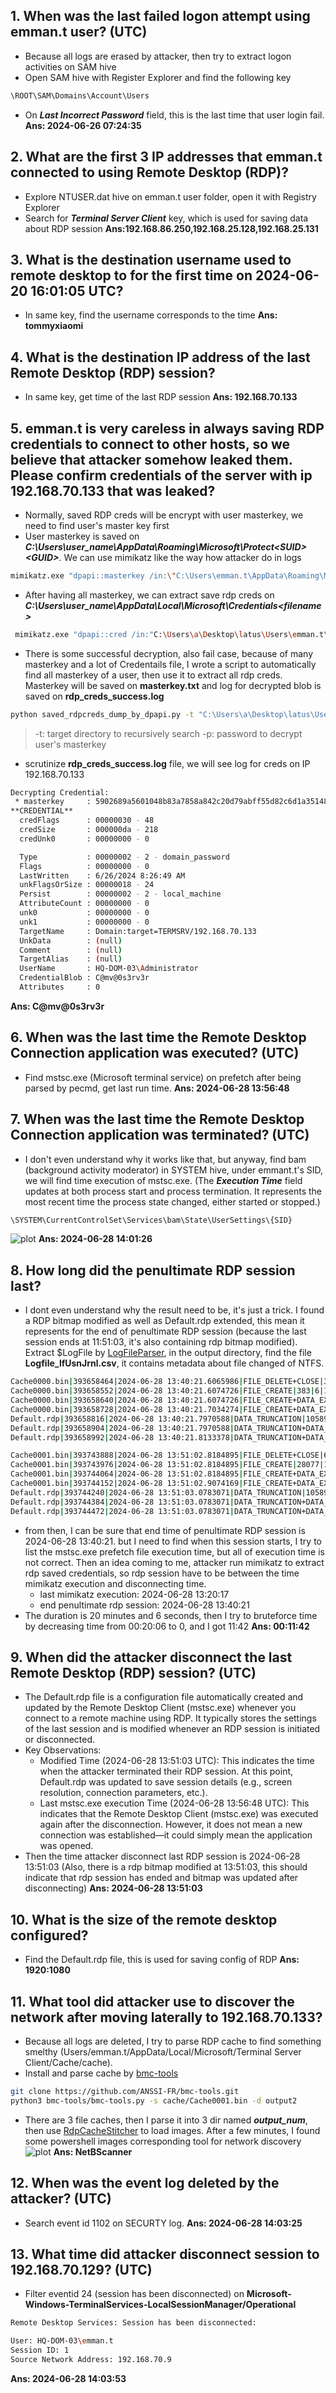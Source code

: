 ## 1. When was the last failed logon attempt using emman.t user? (UTC)
- Because all logs are erased by attacker, then try to extract logon activities on SAM hive
- Open SAM hive with Register Explorer and find the following key
```bash
\ROOT\SAM\Domains\Account\Users
```
- On ***Last Incorrect Password*** field, this is the last time that user login fail.
**Ans: 2024-06-26 07:24:35**
## 2. What are the first 3 IP addresses that emman.t connected to using Remote Desktop (RDP)?
- Explore NTUSER.dat hive on emman.t user folder, open it with Registry Explorer
- Search for ***Terminal Server Client*** key, which is used for saving data about RDP session
**Ans:192.168.86.250,192.168.25.128,192.168.25.131**
## 3. What is the destination username used to remote desktop to for the first time on 2024-06-20 16:01:05 UTC?
- In same key, find the username corresponds to the time
**Ans: tommyxiaomi**
## 4. What is the destination IP address of the last Remote Desktop (RDP) session?
- In same key, get time of the last RDP session
**Ans: 192.168.70.133**
## 5. emman.t is very careless in always saving RDP credentials to connect to other hosts, so we believe that attacker somehow leaked them. Please confirm credentials of the server with ip 192.168.70.133 that was leaked?
- Normally, saved RDP creds will be encrypt with user masterkey, we need to find user's master key first
- User masterkey is saved on ***C:\Users\user_name\AppData\Roaming\Microsoft\Protect\<SUID>\<GUID>***. We can use mimikatz like the way how attacker do in logs
```bash
mimikatz.exe "dpapi::masterkey /in:\"C:\Users\emman.t\AppData\Roaming\Microsoft\Protect\S-1-5-21-1281496067-1440983016-2272511217-1000\<GUID>\" /password:emman2024"
```
- After having all masterkey, we can extract save rdp creds on ***C:\Users\user_name\AppData\Local\Microsoft\Credentials\<filename>***
```bash
 mimikatz.exe "dpapi::cred /in:"C:\Users\a\Desktop\latus\Users\emman.t\AppData\Local\Microsoft\Credentials\E80F5D2B48E15FBDF9878791495BF295" /masterkey:54c80986172f586f32e6f3e3ffe9901ddbe3f0d39d186adb7dd287ff3ff8614addf2f3ef1ce1f95a28f8115c463b93e2481e2a56a68678be9a0572867ec0976c" exit"
```
- There is some successful decryption, also fail case, because of many masterkey and a lot of Credentails file, I wrote a script to automatically find all masterkey of a user, then use it to extract all rdp creds. Masterkey will be saved on **masterkey.txt** and log for decrypted blob is saved on **rdp_creds_success.log**
```bash
python saved_rdpcreds_dump_by_dpapi.py -t "C:\Users\a\Desktop\latus\Users\emman.t" -p "emman2024"
```
> -t: target directory to recursively search
> -p: password to decrypt user's masterkey
- scrutinize **rdp_creds_success.log** file, we will see log for creds on IP 192.168.70.133
```bash
Decrypting Credential:
 * masterkey     : 5902689a5601048b83a7858a842c20d79abff55d82c6d1a35148cc97533760b212d2354057fe3bbdb4d8fdf0ea6fdd1aa79d8bef0101136ebad6ce0eb73e93e8
**CREDENTIAL**
  credFlags      : 00000030 - 48
  credSize       : 000000da - 218
  credUnk0       : 00000000 - 0

  Type           : 00000002 - 2 - domain_password
  Flags          : 00000000 - 0
  LastWritten    : 6/26/2024 8:26:49 AM
  unkFlagsOrSize : 00000018 - 24
  Persist        : 00000002 - 2 - local_machine
  AttributeCount : 00000000 - 0
  unk0           : 00000000 - 0
  unk1           : 00000000 - 0
  TargetName     : Domain:target=TERMSRV/192.168.70.133
  UnkData        : (null)
  Comment        : (null)
  TargetAlias    : (null)
  UserName       : HQ-DOM-03\Administrator
  CredentialBlob : C@mv@0s3rv3r
  Attributes     : 0
```

**Ans: C@mv@0s3rv3r**
## 6. When was the last time the Remote Desktop Connection application was executed? (UTC)
- Find mstsc.exe (Microsoft terminal service) on prefetch after being parsed by pecmd, get last run time.
**Ans: 2024-06-28 13:56:48**
## 7. When was the last time the Remote Desktop Connection application was terminated? (UTC)
- I don't even understand why it works like that, but anyway, find bam (background activity moderator) in SYSTEM hive, under emmant.t's SID, we will find time execution of mstsc.exe.
(The ***Execution Time*** field updates at both process start and process termination. It represents the most recent time the process state changed, either started or stopped.)
```bash
\SYSTEM\CurrentControlSet\Services\bam\State\UserSettings\{SID}
```
![plot](./images/rdp_termination.png)
**Ans: 2024-06-28 14:01:26**

## 8. How long did the penultimate RDP session last?
- I dont even understand why the result need to be, it's just a trick. I found a RDP bitmap modified as well as Default.rdp extended, this mean it represents for the end of penultimate RDP session (because the last session ends at 11:51:03, it's also containing rdp bitmap modified). Extract $LogFile by [LogFileParser](https://github.com/jschicht/LogFileParser), in the output directory, find the file **Logfile_lfUsnJrnl.csv**, it contains metadata about file changed of NTFS.
```bash
Cache0000.bin|393658464|2024-06-28 13:40:21.6065986|FILE_DELETE+CLOSE|34674|9|105943|4|archive+not_content_indexed|2|0|0x00000000|0
Cache0000.bin|393658552|2024-06-28 13:40:21.6074726|FILE_CREATE|383|6|105943|4|archive+not_content_indexed|2|0|0x00000000|0
Cache0000.bin|393658640|2024-06-28 13:40:21.6074726|FILE_CREATE+DATA_EXTEND|383|6|105943|4|archive+not_content_indexed|2|0|0x00000000|0
Cache0000.bin|393658728|2024-06-28 13:40:21.7034274|FILE_CREATE+DATA_EXTEND+CLOSE|383|6|105943|4|archive+not_content_indexed|2|0|0x00000000|0
Default.rdp|393658816|2024-06-28 13:40:21.7970588|DATA_TRUNCATION|105892|4|101172|2|hidden+archive|2|0|0x00000000|0
Default.rdp|393658904|2024-06-28 13:40:21.7970588|DATA_TRUNCATION+DATA_EXTEND|105892|4|101172|2|hidden+archive|2|0|0x00000000|0
Default.rdp|393658992|2024-06-28 13:40:21.8133378|DATA_TRUNCATION+DATA_EXTEND+CLOSE|105892|4|101172|2|hidden+archive|2|0|0x00000000|0
```
```bash
Cache0001.bin|393743888|2024-06-28 13:51:02.8184895|FILE_DELETE+CLOSE|65538|4|105943|4|archive+not_content_indexed|2|0|0x00000000|0
Cache0001.bin|393743976|2024-06-28 13:51:02.8184895|FILE_CREATE|28077|12|105943|4|archive+not_content_indexed|2|0|0x00000000|0
Cache0001.bin|393744064|2024-06-28 13:51:02.8184895|FILE_CREATE+DATA_EXTEND|28077|12|105943|4|archive+not_content_indexed|2|0|0x00000000|0
Cache0001.bin|393744152|2024-06-28 13:51:02.9074169|FILE_CREATE+DATA_EXTEND+CLOSE|28077|12|105943|4|archive+not_content_indexed|2|0|0x00000000|0
Default.rdp|393744240|2024-06-28 13:51:03.0783071|DATA_TRUNCATION|105892|4|101172|2|hidden+archive|2|0|0x00000000|0
Default.rdp|393744384|2024-06-28 13:51:03.0783071|DATA_TRUNCATION+DATA_EXTEND|105892|4|101172|2|hidden+archive|2|0|0x00000000|0
Default.rdp|393744472|2024-06-28 13:51:03.0783071|DATA_TRUNCATION+DATA_EXTEND+CLOSE|105892|4|101172|2|hidden+archive|2|0|0x00000000|0
```
- from then, I can be sure that end time of penultimate RDP session is 2024-06-28 13:40:21. but I need to find when this session starts, I try to list the mstsc.exe prefetch file execution time, but all of execution time is not correct. Then an idea coming to me, attacker run mimikatz to extract rdp saved credentials, so rdp session have to be between the time mimikatz execution and disconnecting time.
  + last mimikatz execution: 2024-06-28 13:20:17
  + end penultimate rdp session: 2024-06-28 13:40:21
- The duration is 20 minutes and 6 seconds, then I try to bruteforce time by decreasing time from 00:20:06 to 0, and I got 11:42
**Ans: 00:11:42**
## 9. When did the attacker disconnect the last Remote Desktop (RDP) session? (UTC)
- The Default.rdp file is a configuration file automatically created and updated by the Remote Desktop Client (mstsc.exe) whenever you connect to a remote machine using RDP. It typically stores the settings of the last session and is modified whenever an RDP session is initiated or disconnected.
- Key Observations:
  + Modified Time (2024-06-28 13:51:03 UTC): This indicates the time when the attacker terminated their RDP session. At this point, Default.rdp was updated to save session details (e.g., screen resolution, connection parameters, etc.).
  + Last mstsc.exe execution Time (2024-06-28 13:56:48 UTC): This indicates that the Remote Desktop Client (mstsc.exe) was executed again after the disconnection. However, it does not mean a new connection was established—it could simply mean the application was opened.
- Then the time attacker disconnect last RDP session is 2024-06-28 13:51:03 (Also, there is a rdp bitmap modified at 13:51:03, this should indicate that rdp session has ended and bitmap was updated after disconnecting)
**Ans: 2024-06-28 13:51:03**
## 10. What is the size of the remote desktop configured?
- Find the Default.rdp file, this is used for saving config of RDP 
**Ans: 1920:1080**
## 11. What tool did attacker use to discover the network after moving laterally to 192.168.70.133?
- Because all logs are deleted, I try to parse RDP cache to find something smelthy (Users/emman.t/AppData/Local/Microsoft/Terminal Server Client/Cache/cache).
- Install and parse cache by [bmc-tools](https://github.com/ANSSI-FR/bmc-tools)
```bash
git clone https://github.com/ANSSI-FR/bmc-tools.git
python3 bmc-tools/bmc-tools.py -s cache/Cache0001.bin -d output2
```
- There are 3 file caches, then I parse it into 3 dir named ***output_num***, then use [RdpCacheStitcher](https://github.com/BSI-Bund/RdpCacheStitcher/tree/main) to load images. After a few minutes, I found some powershell images corresponding tool for network discovery
![plot](./images/rdp_cache.png)
**Ans: NetBScanner**
## 12. When was the event log deleted by the attacker? (UTC)
- Search event id 1102 on SECURTY log.
**Ans: 2024-06-28 14:03:25**
## 13. What time did attacker disconnect session to 192.168.70.129? (UTC)
- Filter eventid 24 (session has been disconnected) on **Microsoft-Windows-TerminalServices-LocalSessionManager/Operational**
```bash
Remote Desktop Services: Session has been disconnected:

User: HQ-DOM-03\emman.t
Session ID: 1
Source Network Address: 192.168.70.9
```
**Ans: 2024-06-28 14:03:53**

